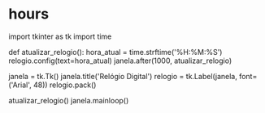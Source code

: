 # hours

import tkinter as tk
import time

def atualizar_relogio():
    hora_atual = time.strftime('%H:%M:%S')
    relogio.config(text=hora_atual)
    janela.after(1000, atualizar_relogio)

janela = tk.Tk()
janela.title('Relógio Digital')
relogio = tk.Label(janela, font=('Arial', 48))
relogio.pack()

atualizar_relogio()
janela.mainloop()

